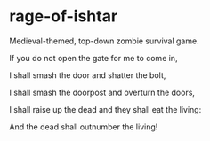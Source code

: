 # rage-of-ishtar
Medieval-themed, top-down zombie survival game.

If you do not open the gate for me to come in,

I shall smash the door and shatter the bolt,

I shall smash the doorpost and overturn the doors,

I shall raise up the dead and they shall eat the living:

And the dead shall outnumber the living!
